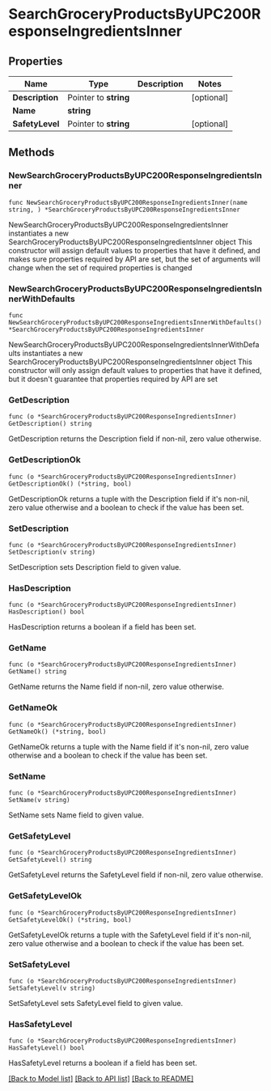 # SearchGroceryProductsByUPC200ResponseIngredientsInner

## Properties

Name | Type | Description | Notes
------------ | ------------- | ------------- | -------------
**Description** | Pointer to **string** |  | [optional] 
**Name** | **string** |  | 
**SafetyLevel** | Pointer to **string** |  | [optional] 

## Methods

### NewSearchGroceryProductsByUPC200ResponseIngredientsInner

`func NewSearchGroceryProductsByUPC200ResponseIngredientsInner(name string, ) *SearchGroceryProductsByUPC200ResponseIngredientsInner`

NewSearchGroceryProductsByUPC200ResponseIngredientsInner instantiates a new SearchGroceryProductsByUPC200ResponseIngredientsInner object
This constructor will assign default values to properties that have it defined,
and makes sure properties required by API are set, but the set of arguments
will change when the set of required properties is changed

### NewSearchGroceryProductsByUPC200ResponseIngredientsInnerWithDefaults

`func NewSearchGroceryProductsByUPC200ResponseIngredientsInnerWithDefaults() *SearchGroceryProductsByUPC200ResponseIngredientsInner`

NewSearchGroceryProductsByUPC200ResponseIngredientsInnerWithDefaults instantiates a new SearchGroceryProductsByUPC200ResponseIngredientsInner object
This constructor will only assign default values to properties that have it defined,
but it doesn't guarantee that properties required by API are set

### GetDescription

`func (o *SearchGroceryProductsByUPC200ResponseIngredientsInner) GetDescription() string`

GetDescription returns the Description field if non-nil, zero value otherwise.

### GetDescriptionOk

`func (o *SearchGroceryProductsByUPC200ResponseIngredientsInner) GetDescriptionOk() (*string, bool)`

GetDescriptionOk returns a tuple with the Description field if it's non-nil, zero value otherwise
and a boolean to check if the value has been set.

### SetDescription

`func (o *SearchGroceryProductsByUPC200ResponseIngredientsInner) SetDescription(v string)`

SetDescription sets Description field to given value.

### HasDescription

`func (o *SearchGroceryProductsByUPC200ResponseIngredientsInner) HasDescription() bool`

HasDescription returns a boolean if a field has been set.

### GetName

`func (o *SearchGroceryProductsByUPC200ResponseIngredientsInner) GetName() string`

GetName returns the Name field if non-nil, zero value otherwise.

### GetNameOk

`func (o *SearchGroceryProductsByUPC200ResponseIngredientsInner) GetNameOk() (*string, bool)`

GetNameOk returns a tuple with the Name field if it's non-nil, zero value otherwise
and a boolean to check if the value has been set.

### SetName

`func (o *SearchGroceryProductsByUPC200ResponseIngredientsInner) SetName(v string)`

SetName sets Name field to given value.


### GetSafetyLevel

`func (o *SearchGroceryProductsByUPC200ResponseIngredientsInner) GetSafetyLevel() string`

GetSafetyLevel returns the SafetyLevel field if non-nil, zero value otherwise.

### GetSafetyLevelOk

`func (o *SearchGroceryProductsByUPC200ResponseIngredientsInner) GetSafetyLevelOk() (*string, bool)`

GetSafetyLevelOk returns a tuple with the SafetyLevel field if it's non-nil, zero value otherwise
and a boolean to check if the value has been set.

### SetSafetyLevel

`func (o *SearchGroceryProductsByUPC200ResponseIngredientsInner) SetSafetyLevel(v string)`

SetSafetyLevel sets SafetyLevel field to given value.

### HasSafetyLevel

`func (o *SearchGroceryProductsByUPC200ResponseIngredientsInner) HasSafetyLevel() bool`

HasSafetyLevel returns a boolean if a field has been set.


[[Back to Model list]](../README.md#documentation-for-models) [[Back to API list]](../README.md#documentation-for-api-endpoints) [[Back to README]](../README.md)



